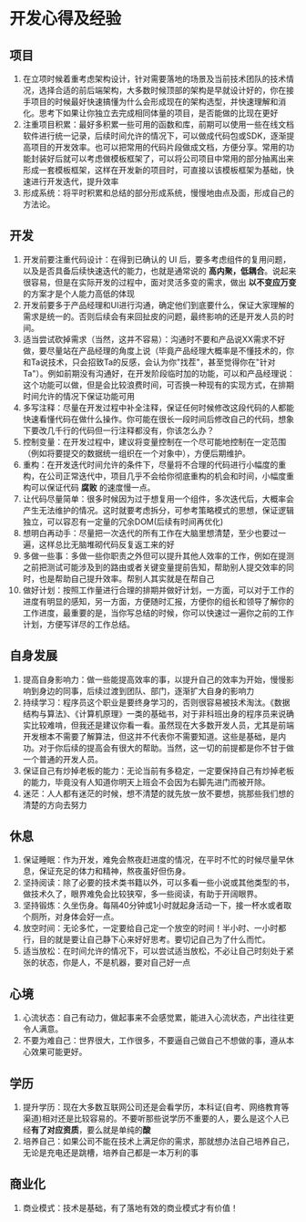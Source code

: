 # 开发心得及经验

## 项目
1. 在立项时候着重考虑架构设计，针对需要落地的场景及当前技术团队的技术情况，选择合适的前后端架构，大多数时候顶部的架构是早就设计好的，你在接手项目的时候最好快速搞懂为什么会形成现在的架构选型，并快速理解和消化。思考下如果让你独立去完成相同体量的项目，是否能做的比现在更好
2. 注重项目积累：最好多积累一些可用的函数和库，前期可以使用一些在线文档软件进行统一记录，后续时间允许的情况下，可以做成代码包或SDK，逐渐提高项目的开发效率。也可以把常用的代码片段做成文档，方便分享。常用的功能封装好后就可以考虑做模板框架了，可以将公司项目中常用的部分抽离出来形成一套模板框架，这样在开发新的项目时，可直接以该模板框架为基础，快速进行开发迭代，提升效率
3. 形成系统：将平时积累和总结的部分形成系统，慢慢地由点及面，形成自己的方法论。


## 开发
1. 开发前要注重代码设计：在得到已确认的 UI 后，要多考虑组件的复用问题，以及是否具备后续快速迭代的能力，也就是通常说的 **高内聚，低耦合**。说起来很容易，但是在实际开发的过程中，面对灵活多变的需求，做出 **以不变应万变** 的方案才是个人能力高低的体现
2. 开发前要多于产品经理和UI进行沟通，确定他们到底要什么，保证大家理解的需求是统一的。否则后续会有来回扯皮的问题，最终影响的还是开发人员的时间。
3. 适当尝试砍掉需求（当然，这并不容易）：沟通时不要和产品说XX需求不好做，要尽量站在产品经理的角度上说（毕竟产品经理大概率是不懂技术的，你和Ta说技术，只会招致Ta的反感，会认为你"找茬"，甚至觉得你在"针对Ta"）。例如前期没有沟通好，在开发阶段临时加的功能，可以和产品经理说：这个功能可以做，但是会比较浪费时间，可否换一种现有的实现方式，在排期时间允许的情况下保证功能可用
4. 多写注释：尽量在开发过程中补全注释，保证任何时候修改这段代码的人都能快速看懂代码在做什么操作。你可能在很长一段时间后修改自己的代码，想象下要改几千行的代码但一行注释都没有，你该怎么办？
5. 控制变量：在开发过程中，建议将变量控制在一个尽可能地控制在一定范围（例如将要提交的数据统一组织在一个对象中），方便后期维护。
6. 重构：在开发迭代时间允许的条件下，尽量将不合理的代码进行小幅度的重构，在公司正常迭代中，项目几乎不会给你彻底重构的机会和时间，小幅度重构可以保证代码 **腐败** 的速度慢一点。
7. 让代码尽量简单：很多时候因为过于想复用一个组件，多次迭代后，大概率会产生无法维护的情况。这时就要考虑拆分，可参考策略模式的思想，保证逻辑独立，可以容忍有一定量的冗余DOM(后续有时间再优化)
8. 想明白再动手：尽量把一次迭代的所有工作在大脑里想清楚，至少也要过一遍，这样总比无脑堆砌代码反复返工来的好
9. 多做一些事：多做一些你职责之外但可以提升其他人效率的工作，例如在提测之前把测试可能涉及到的路由或者关键变量提前告知，帮助别人提交效率的同时，也是帮助自己提升效率。帮别人其实就是在帮自己
10. 做好计划：按照工作量进行合理的排期并做好计划，一方面，可以对于工作的进度有明显的感知，另一方面，方便随时汇报，方便你的组长和领导了解你的工作进度，最重要的是，当你写总结的时候，你可以快速过一遍你之前的工作计划，方便写详尽的工作总结。


## 自身发展
1. 提高自身影响力：做一些能提高效率的事，以提升自己的效率为开始，慢慢影响到身边的同事，后续过渡到团队、部门，逐渐扩大自身的影响力
2. 持续学习：程序员这个职业是要终身学习的，否则很容易被技术淘汰。《数据结构与算法》、《计算机原理》一类的基础书，对于非科班出身的程序员来说确实比较难啃，但我还是建议你看一看。虽然现在大多数开发人员，尤其是前端开发根本不需要了解算法，但这并不代表你不需要知道。这些是基础，是内功。对于你后续的提高会有很大的帮助。当然，这一切的前提都是你不甘于做一个普通的开发人员。
3. 保证自己有炒掉老板的能力：无论当前有多稳定，一定要保持自己有炒掉老板的能力，毕竟没有人知道你明天上班会不会因为右脚先进门而被开除。
4. 迷茫：人人都有迷茫的时候，想不清楚的就先放一放不要想，挑那些我们想的清楚的方向去努力


## 休息
1. 保证睡眠：作为开发，难免会熬夜赶进度的情况，在平时不忙的时候尽量早休息，保证充足的体力和精神，熬夜虽好但伤身。
2. 坚持阅读：除了必要的技术类书籍以外，可以多看一些小说或其他类型的书，做技术久了，眼界难免会比较狭窄，多一些阅读，有助于开阔眼界。
3. 坚持锻炼：久坐伤身。每隔40分钟或1小时就起身活动一下，接一杯水或者取个厕所，对身体会好一点。
4. 放空时间：无论多忙，一定要给自己定一个放空的时间！半小时、一小时都行，目的就是要让自己静下心来好好思考。要切记自己为了什么而忙。
5. 适当放松：在时间允许的情况下，可以尝试适当放松，不必让自己时刻处于紧张的状态，你是人，不是机器，要对自己好一点


## 心境
1. 心流状态：自己有动力，做起事来不会感觉累，能进入心流状态，产出往往更令人满意。
2. 不要为难自己：世界很大，工作很多，不要逼自己做自己不想做的事，遵从本心效果可能更好。


## 学历
1. 提升学历：现在大多数互联网公司还是会看学历，本科证(自考、网络教育等渠道)相对还是比较容易的。不要听那些说学历不重要的人，要么是这个人已经**有了对应资质**，要么就是单纯的**酸**
2. 培养自己：如果公司不能在技术上满足你的需求，那就想办法自己培养自己，无论是充电还是跳槽，培养自己都是一本万利的事


## 商业化
1. 商业模式：技术是基础，有了落地有效的商业模式才有价值！

